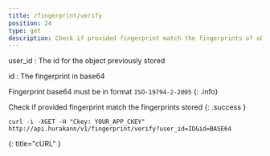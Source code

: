 ```yaml
---
title: /fingerprint/verify
position: 24
type: get
description: Check if provided fingerprint match the fingerprints of object into datastore
---
```

user_id
: The id for the object previously stored

id
: The fingerprint in base64

Fingerprint base64 must be in format `ISO-19794-2-2005`
{: .info}

Check if provided fingerprint match the fingerprints stored
{: .success }

~~~ shell
curl -i -XGET -H "Ckey: YOUR_APP_CKEY" http://api.hurakann/v1/fingerprint/verify?user_id=ID&id=BASE64
~~~
{: title="cURL" }
